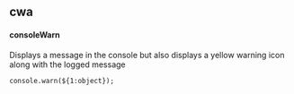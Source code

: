 ## cwa
#### consoleWarn
Displays a message in the console but also displays a yellow warning icon along with the logged message
```
console.warn(${1:object});
```